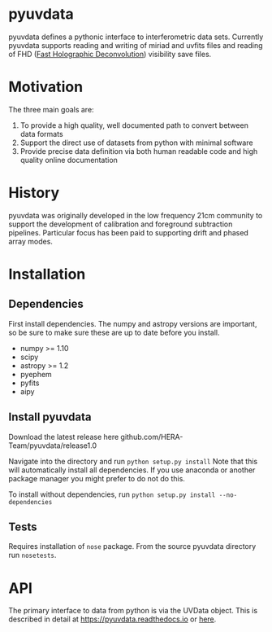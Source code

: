 # pyuvdata
pyuvdata defines a pythonic interface to interferometric data sets. Currently pyuvdata supports reading and writing of miriad and uvfits files and reading of FHD ([Fast Holographic Deconvolution](https://github.com/EoRImaging/FHD)) visibility save files.   


# Motivation
The three main goals are:

1. To provide a high quality, well documented path to convert between data formats
2. Support the direct use of datasets from python with minimal software
3. Provide precise data definition via both human readable code and high quality online documentation

# History
pyuvdata was originally developed in the low frequency 21cm community to support the development of calibration and foreground subtraction pipelines. Particular focus has been paid to supporting drift and phased array modes.




# Installation
## Dependencies
First install dependencies. The numpy and astropy versions are important, so be sure to make sure these are up to date before you install.
* numpy >= 1.10
* scipy
* astropy >= 1.2
* pyephem
* pyfits
* aipy

## Install pyuvdata
Download the latest release here github.com/HERA-Team/pyuvdata/release1.0

Navigate into the directory and run 
`python setup.py install` Note that this will automatically install all dependencies.  If you use anaconda or another package manager you might prefer to do not do this.

To install without dependencies, run
`python setup.py install --no-dependencies`

## Tests
Requires installation of `nose` package.
From the source pyuvdata directory run `nosetests`. 


# API
The primary interface to data from python is via the UVData object. This is described in detail at https://pyuvdata.readthedocs.io or [here](https://github.com/HERA-Team/pyuvdata/blob/master/docs/parameters.rst).
